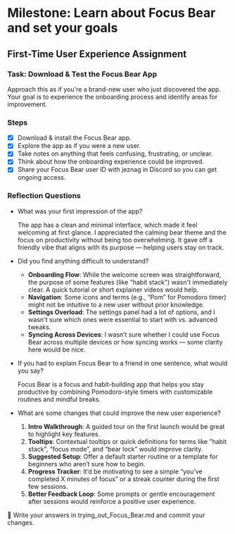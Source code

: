 # Milestone: Learn about Focus Bear and set your goals

## First-Time User Experience Assignment

### Task: Download & Test the Focus Bear App
Approach this as if you're a brand-new user who just discovered the app. Your goal is to experience the onboarding process and identify areas for improvement.

### Steps
- [x] Download & install the Focus Bear app.
- [x] Explore the app as if you were a new user.
- [x] Take notes on anything that feels confusing, frustrating, or unclear.
- [x] Think about how the onboarding experience could be improved.
- [x] Share your Focus Bear user ID with jeznag in Discord so you can get ongoing access.

### Reflection Questions
- What was your first impression of the app?

  The app has a clean and minimal interface, which made it feel welcoming at first glance. I appreciated the calming bear theme and the focus on productivity without being too overwhelming. It gave off a friendly vibe that aligns with its purpose — helping users stay on track.

- Did you find anything difficult to understand?

  - **Onboarding Flow**: While the welcome screen was straightforward, the purpose of some features (like "habit stack") wasn't immediately clear. A quick tutorial or short explainer videos would help.
  - **Navigation**: Some icons and terms (e.g., “Pom” for Pomodoro timer) might not be intuitive to a new user without prior knowledge.
  - **Settings Overload**: The settings panel had a lot of options, and I wasn't sure which ones were essential to start with vs. advanced tweaks.
  - **Syncing Across Devices**: I wasn’t sure whether I could use Focus Bear across multiple devices or how syncing works — some clarity here would be nice.


- If you had to explain Focus Bear to a friend in one sentence, what would you say?

  Focus Bear is a focus and habit-building app that helps you stay productive by combining Pomodoro-style timers with customizable routines and mindful breaks.
  
- What are some changes that could improve the new user experience?
  1. **Intro Walkthrough**: A guided tour on the first launch would be great to highlight key features.
  2. **Tooltips**: Contextual tooltips or quick definitions for terms like "habit stack", “focus mode”, and “bear lock” would improve clarity.
  3. **Suggested Setup**: Offer a default starter routine or a template for beginners who aren’t sure how to begin.
  4. **Progress Tracker**: It’d be motivating to see a simple “you’ve completed X minutes of focus” or a streak counter during the first few sessions.
  5. **Better Feedback Loop**: Some prompts or gentle encouragement after sessions would reinforce a positive user experience.

📌 Write your answers in trying_out_Focus_Bear.md and commit your changes.